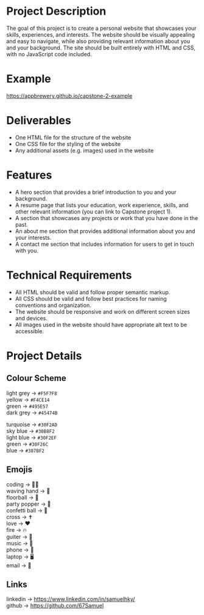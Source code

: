 # Project Description
The goal of this project is to create a personal website that showcases your skills, experiences, and interests. The website should be visually appealing and easy to navigate, while also providing relevant information about you and your background. The site should be built entirely with HTML and CSS, with no JavaScript code included.

# Example
https://appbrewery.github.io/capstone-2-example

# Deliverables
- One HTML file for the structure of the website
- One CSS file for the styling of the website
- Any additional assets (e.g. images) used in the website

# Features
- A hero section that provides a brief introduction to you and your background.
- A resume page that lists your education, work experience, skills, and other relevant information (you can link to Capstone project 1).
- A section that showcases any projects or work that you have done in the past.
- An about me section that provides additional information about you and your interests.
- A contact me section that includes information for users to get in touch with you.

# Technical Requirements
- All HTML should be valid and follow proper semantic markup.
- All CSS should be valid and follow best practices for naming conventions and organization.
- The website should be responsive and work on different screen sizes and devices.
- All images used in the website should have appropriate alt text to be accessible.



# Project Details

## Colour Scheme
light grey -> `#F5F7F8`<br>
yellow -> `#F4CE14`<br>
green -> `#495E57`<br>
dark grey -> `#45474B`

turquoise -> `#30F2AD`<br>
sky blue -> `#30B8F2`<br>
light blue -> `#30F2EF`<br>
green -> `#30F26C`<br>
blue -> `#307BF2`

## Emojis
coding -> 👨‍💻<br>
waving hand -> 👋<br>
floorball -> 🏒<br>
party popper -> 🎉<br>
confetti ball -> 🎊<br>
cross -> ✝️<br>
love -> ❤️<br>
fire -> 🔥<br>
guiter -> 🎸<br>
music -> 🎵<br>
phone -> 📱<br>
laptop -> 🖥️<br>
email -> 📧

## Links
linkedin -> https://www.linkedin.com/in/samuelhky/<br>
github -> https://github.com/67Samuel